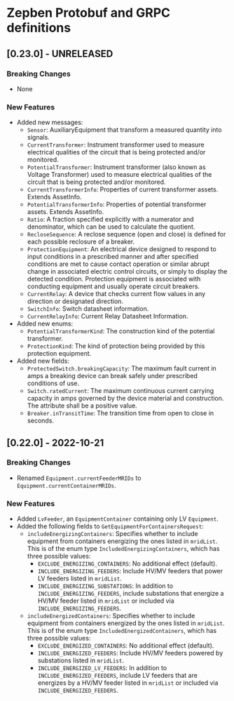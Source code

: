 # Zepben Protobuf and GRPC definitions
## [0.23.0] - UNRELEASED
### Breaking Changes
* None

### New Features
* Added new messages:
  * `Sensor`: AuxiliaryEquipment that transform a measured quantity into signals.
  * `CurrentTransformer`: Instrument transformer used to measure electrical qualities of the circuit that is being protected and/or monitored.
  * `PotentialTransformer`: Instrument transformer (also known as Voltage Transformer) used to measure electrical qualities of the circuit that is being protected and/or monitored.
  * `CurrentTransformerInfo`: Properties of current transformer assets. Extends AssetInfo.
  * `PotentialTransformerInfo`: Properties of potential transformer assets. Extends AssetInfo.
  * `Ratio`: A fraction specified explicitly with a numerator and denominator, which can be used to calculate the quotient.
  * `RecloseSequence`: A reclose sequence (open and close) is defined for each possible reclosure of a breaker.
  * `ProtectionEquipment`: An electrical device designed to respond to input conditions in a prescribed manner and after specified conditions are met to cause contact operation
                           or similar abrupt change in associated electric control circuits, or simply to display the detected condition. Protection equipment is associated with
                           conducting equipment and usually operate circuit breakers.
  * `CurrentRelay`: A device that checks current flow values in any direction or designated direction.
  * `SwitchInfo`: Switch datasheet information.
  * `CurrentRelayInfo`: Current Relay Datasheet Information.
* Added new enums:
  * `PotentialTransformerKind`: The construction kind of the potential transformer.
  * `ProtectionKind`: The kind of protection being provided by this protection equipment.
* Added new fields:
  * `ProtectedSwitch.breakingCapacity`: The maximum fault current in amps a breaking device can break safely under prescribed conditions of use.
  * `Switch.ratedCurrent`: The maximum continuous current carrying capacity in amps governed by the device material and construction. The attribute shall be a positive value.
  * `Breaker.inTransitTime`: The transition time from open to close in seconds.

## [0.22.0] - 2022-10-21
### Breaking Changes
* Renamed `Equipment.currentFeederMRIDs` to `Equipment.currentContainerMRIDs`.

### New Features
* Added `LvFeeder`, an `EquipmentContainer` containing only LV `Equipment`.
* Added the following fields to `GetEquipmentForContainersRequest`:
  * `includeEnergizingContainers`: Specifies whether to include equipment from containers energizing the ones listed in
    `mridList`. This is of the enum type `IncludedEnergizingContainers`, which has three possible values:
    * `EXCLUDE_ENERGIZING_CONTAINERS`: No additional effect (default).
    * `INCLUDE_ENERGIZING_FEEDERS`: Include HV/MV feeders that power LV feeders listed in `mridList`.
    * `INCLUDE_ENERGIZING_SUBSTATIONS`: In addition to `INCLUDE_ENERGIZING_FEEDERS`, include substations that
      energize a HV/MV feeder listed in `mridList` or included via `INCLUDE_ENERGIZING_FEEDERS`. 
  * `includeEnergizedContainers`: Specifies whether to include equipment from containers energized by the ones listed in
    `mridList`. This is of the enum type `IncludedEnergizedContainers`, which has three possible values:
      * `EXCLUDE_ENERGIZED_CONTAINERS`: No additional effect (default).
      * `INCLUDE_ENERGIZED_FEEDERS`: Include HV/MV feeders powered by substations listed in `mridList`.
      * `INCLUDE_ENERGIZED_LV_FEEDERS`: In addition to `INCLUDE_ENERGIZED_FEEDERS`, include LV feeders that
        are energizes by a HV/MV feeder listed in `mridList` or included via `INCLUDE_ENERGIZED_FEEDERS`.
